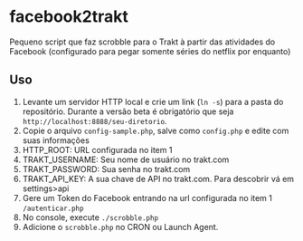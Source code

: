 facebook2trakt
==============
Pequeno script que faz scrobble para o Trakt à partir das atividades do Facebook (configurado para pegar somente séries do netflix por enquanto)

Uso
---
1. Levante um servidor HTTP local e crie um link (`ln -s`) para a pasta do repositório. Durante a versão beta é obrigatório que seja `http://localhost:8888/seu-diretorio`.
2. Copie o arquivo `config-sample.php`, salve como `config.php` e edite com suas informações
  1. HTTP_ROOT: URL configurada no item 1
  2. TRAKT_USERNAME: Seu nome de usuário no trakt.com
  3. TRAKT_PASSWORD: Sua senha no trakt.com
  4. TRAKT_API_KEY: A sua chave de API no trakt.com. Para descobrir vá em settings>api
3. Gere um Token do Facebook entrando na url configurada no item 1 `/autenticar.php`
4. No console, execute `./scrobble.php`
5. Adicione o `scrobble.php` no CRON ou Launch Agent.

